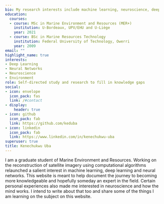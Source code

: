 ```yaml
---
bio: My research interests include machine learning, neuroscience, deep learning and the environment.
education:
  courses:
  - course: MSc in Marine Environment and Resources (MER+)
    institution: U-Bordeaux, UPV/EHU and U-Liège
    year: 2021
  - course: BSc in Marine Resources Technology 
    institution: Federal University of Technology, Owerri
    year: 2009
email: ""
highlight_name: true
interests:
- Deep Learning
- Neural Networks
- Neuroscience
- Environment
role: Self-directed study and research to fill in knowledge gaps
social:
- icon: envelope
  icon_pack: fas
  link: /#contact
- display:
    header: true
- icon: github
  icon_pack: fab
  link: https://github.com/keduba
- icon: linkedin
  icon_pack: fab
  link: https://www.linkedin.com/in/kenechukwu-uba
superuser: true
title: Kenechukwu Uba
---
```


I am a graduate student of Marine Environment and Resources. Working on the reconstruction of satellite imagery using computational algorithms relaunched a salient interest in machine learning, deep learning and neural networks. This website is meant to help document the journey to becoming more knowledgeable and hopefully someday an expert in the field. Certain personal experiences also made me interested in neuroscience and how the mind works. I intend to write about that too and share some of the things I am learning on the subject on this website.
